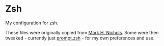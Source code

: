 Zsh
===

My configuration for zsh.

These files were originally copied from
[Mark H. Nichols](http://zanshin.net/2013/02/02/zsh-configuration-from-the-ground-up).
Some were then tweaked - currently just [prompt.zsh](prompt.zsh) - for my own preferences
and use.
